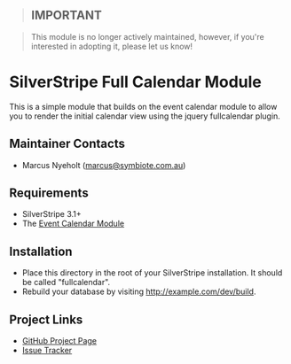 > ## **IMPORTANT**

> This module is no longer actively maintained, however, if you're interested in adopting it, please let us know!

# SilverStripe Full Calendar Module

This is a simple module that builds on the event calendar module to allow you to
render the initial calendar view using the jquery fullcalendar plugin.

## Maintainer Contacts
*  Marcus Nyeholt (<marcus@symbiote.com.au>)

## Requirements
*  SilverStripe 3.1+
*  The [Event Calendar Module](https://github.com/unclecheese/silverstripe-event-calendar)

## Installation

*  Place this directory in the root of your SilverStripe installation. It should
   be called "fullcalendar".
*  Rebuild your database by visiting http://example.com/dev/build.

## Project Links
*  [GitHub Project Page](https://github.com/ajshort/silverstripe-fullcalendar)
*  [Issue Tracker](https://github.com/ajshort/silverstripe-fullcalendar/issues)
